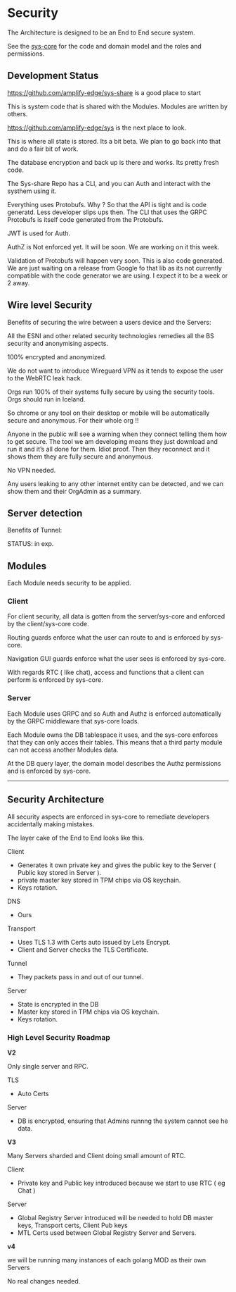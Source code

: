 # Security


The Architecture is designed to be an End to End secure system.

See the [sys-core](https://github.com/amplify-edge/sys/tree/master/sys-core) for the code and domain model and the roles and permissions.

## Development Status

https://github.com/amplify-edge/sys-share is a good place to start

This is system code that is shared with the Modules. Modules are written by others.

https://github.com/amplify-edge/sys is the next place to look.

This is where all state is stored. Its a bit beta. We plan to go back into that and do a fair bit of work.

The database encryption and back up is there and works. Its pretty fresh code.

The Sys-share Repo has a CLI, and you can Auth and interact with the systhem using it.

Everything uses Protobufs. Why ? So that the API is tight and is code generatd. Less developer slips ups then. The CLI that uses the GRPC Protobufs is itself code generated from the Protobufs.

JWT is used for Auth.

AuthZ is Not enforced yet. It will be soon. We are working on it this week.

Validation of Protobufs will happen very soon. This is also code generated. We are just waiting on a release from Google fo that lib as its not currently compatible with the code generator we are using. I expect it to be a week or 2 away.

## Wire level Security

Benefits of securing the wire between a users device and the Servers:

All the ESNI and other related security technologies remedies all the BS security and anonymising aspects.

100% encrypted and anonymized.

We do not want to introduce Wireguard VPN as it tends to expose the user to the WebRTC leak hack.

Orgs run 100% of their systems fully secure by using the security tools.
Orgs should run in Iceland.

So chrome or any tool on their desktop or mobile will be automatically secure and anonymous. For their whole org !!

Anyone in the public will see a warning when they connect telling them how to get secure.
The tool we am developing means they  just download and run it and it’s all done for them. Idiot proof.
Then they reconnect and it shows them they are fully secure and anonymous.

No VPN needed.

Any users leaking to any other internet entity can be detected, and we can show them and their OrgAdmin as a summary.


## Server detection

Benefits of Tunnel:

STATUS: in exp.

## Modules

Each Module needs security to be applied.

### Client

For client security, all data is gotten from the server/sys-core and enforced by the client/sys-core code.

Routing guards enforce what the user can route to and is enforced by sys-core.

Navigation GUI guards enforce what the user sees is enforced by sys-core.

With regards RTC ( like chat), access and functions that a client can perform is enforced by sys-core.

### Server

Each Module uses GRPC and so Auth and Authz is enforced automatically by the GRPC middleware that sys-core loads.

Each Module owns the DB tablespace it uses, and the sys-core enforces that they can only acces their tables. This means that a third party module can not access another Modules data.

At the DB query layer, the domain model describes the Authz permissions and is enforced by sys-core.

---

## Security Architecture

All security aspects are enforced in sys-core to remediate developers accidentally making mistakes.

The layer cake of the End to End looks like this.

Client

- Generates it own private key and gives the public key to the Server ( Public key stored in Server ).
- private master key stored in TPM chips via OS keychain.
- Keys rotation.


DNS

- Ours

Transport

- Uses TLS 1.3 with Certs auto issued by Lets Encrypt.
- Client and Server checks the TLS Certificate.

Tunnel

- They packets pass in and out of our tunnel.

Server

- State is encrypted in the DB
- Master key stored in TPM chips via OS keychain.
- Keys rotation.


### High Level Security Roadmap

**V2**

Only single server and RPC.

TLS
- Auto Certs

Server
- DB is encrypted, ensuring that Admins runnng the system cannot see he data.

**V3**

Many Servers sharded and Client doing small amount of RTC.

Client

- Private key and Public key introduced because we start to use RTC ( eg Chat )

Server

- Global Registry Server introduced will be needed to hold DB master keys, Transport certs, Client Pub keys
- MTL Certs used between Global Registry Server and Servers.

**v4**

we will be running many instances of each golang MOD as their own Servers

No real changes needed.

